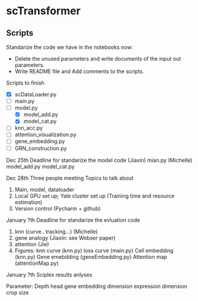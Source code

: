 # scTransformer
## Scripts
Standarize the code we have in the notebooks now:
* Delete the unused parameters and write documents of the input out parameters.
* Write README file and Add comments to the scripts.

Scripts to finish
* [X] scDataLoader.py
* [ ] main.py
* [ ] model.py 
  - [X] model_add.py
  - [X] model_cat.py
* [ ] knn_acc.py
* [ ] attention_visualization.py
* [ ] gene_embedding.py
* [ ] GRN_construction.py

Dec 25th 
Deadline for standarize the model code
(Jiaxin) mian.py
(Michelle) model_add.py model_cat.py

Dec 28th
Three people meeting 
Topics to talk about
1. Main, model, dataloader
2. Local GPU set up; Yale cluster set up (Training time and resource estimation)
3. Version control (Pycharm + github)

January ?th
Deadline for standarize the evluation code
1. knn (curve.. tracking...) (Michelle)
2. gene analogy (Jiaxin: see Webser paper)
3. attention (Jie)
4. Figures:
   knn curve (knn.py)
   loss curve (main.py)
   Cell embedding (knn.py)
   Gene emebdding (geneEmbedding.py)
   Attention map (attentionMap.py)

January ?th
Sciplex results anlyses





Parameter:
Depth
head
gene embedding dimension
expression dimension
crop size

